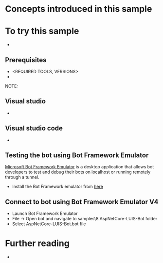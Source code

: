 <INSERT AT MOST ONE PARAGRAPH DESCRIPTION OF WHAT THIS SAMPLE DOES> 

# Concepts introduced in this sample
<DESCRIPTION OF THE CONCEPTS>


# To try this sample
-	<STEPS TO CLONE REPO AND GET SETUP>
## Prerequisites
-	<REQUIRED TOOLS, VERSIONS>
-	<STEPS TO GET SET UP WITH THE SAMPLE. E.g. RUN AN INCLUDED SCRIPT OR MANUALLY DO SOMETHING ETC>

NOTE: <ANY NOTES ABOUT THE PREREQUISITES OR ALTERNATE THINGS TO CONSIDER TO GET SET UP>

## Visual studio
-	<STEPS TO RUN THIS SAMPLE FROM VISUAL STUDIO>

## Visual studio code
-	<STEPS TO RUN THIS SAMPLE FROM VISUAL STUDIO CODE>

## Testing the bot using Bot Framework Emulator
[Microsoft Bot Framework Emulator](https://github.com/microsoft/botframework-emulator) is a desktop application that allows bot developers to test and debug their bots on localhost or running remotely through a tunnel.

- Install the Bot Framework emulator from [here](https://github.com/Microsoft/BotFramework-Emulator/releases)

## Connect to bot using Bot Framework Emulator **V4**
- Launch Bot Framework Emulator
- File -> Open bot and navigate to samples\8.AspNetCore-LUIS-Bot folder
- Select AspNetCore-LUIS-Bot.bot file

# Further reading
-	<LINKS TO ADDITIONAL READING>